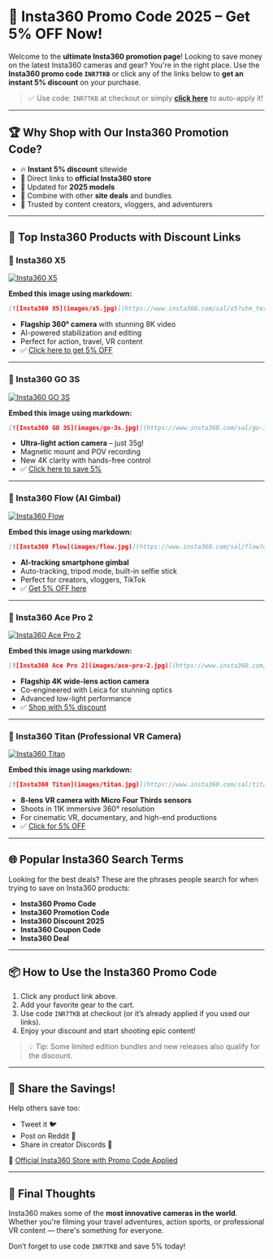 # 🎥 Insta360 Promo Code 2025 – Get 5% OFF Now!

Welcome to the **ultimate Insta360 promotion page**! Looking to save money on the latest Insta360 cameras and gear? You're in the right place. Use the **Insta360 promo code `INR7TKB`** or click any of the links below to **get an instant 5% discount** on your purchase.

> ✅ Use code: `INR7TKB` at checkout or simply **[click here](https://www.insta360.com/sal/x5?utm_term=INR7TKB)** to auto-apply it!

---

## 🏆 Why Shop with Our Insta360 Promotion Code?

* 🔥 **Instant 5% discount** sitewide
* 🚀 Direct links to **official Insta360 store**
* 🧠 Updated for **2025 models**
* 💸 Combine with other **site deals** and bundles
* 💬 Trusted by content creators, vloggers, and adventurers

---

## 📸 Top Insta360 Products with Discount Links

### 🔹 Insta360 X5

[![Insta360 X5](images/x5.jpg)](https://www.insta360.com/sal/x5?utm_term=INR7TKB)

**Embed this image using markdown:**

```md
[![Insta360 X5](images/x5.jpg)](https://www.insta360.com/sal/x5?utm_term=INR7TKB)
```

* **Flagship 360° camera** with stunning 8K video
* AI-powered stabilization and editing
* Perfect for action, travel, VR content
* ✅ [Click here to get 5% OFF](https://www.insta360.com/sal/x5?utm_term=INR7TKB)

---

### 🔹 Insta360 GO 3S

[![Insta360 GO 3S](images/go-3s.jpg)](https://www.insta360.com/sal/go-3s?utm_term=INR7TKB)

**Embed this image using markdown:**

```md
[![Insta360 GO 3S](images/go-3s.jpg)](https://www.insta360.com/sal/go-3s?utm_term=INR7TKB)
```

* **Ultra-light action camera** – just 35g!
* Magnetic mount and POV recording
* New 4K clarity with hands-free control
* ✅ [Click here to save 5%](https://www.insta360.com/sal/go-3s?utm_term=INR7TKB)

---

### 🔹 Insta360 Flow (AI Gimbal)

[![Insta360 Flow](images/flow.jpg)](https://www.insta360.com/sal/flow?utm_term=INR7TKB)

**Embed this image using markdown:**

```md
[![Insta360 Flow](images/flow.jpg)](https://www.insta360.com/sal/flow?utm_term=INR7TKB)
```

* **AI-tracking smartphone gimbal**
* Auto-tracking, tripod mode, built-in selfie stick
* Perfect for creators, vloggers, TikTok
* ✅ [Get 5% OFF here](https://www.insta360.com/sal/flow?utm_term=INR7TKB)

---

### 🔹 Insta360 Ace Pro 2

[![Insta360 Ace Pro 2](images/ace-pro-2.jpg)](https://www.insta360.com/sal/ace-pro-2?utm_term=INR7TKB)

**Embed this image using markdown:**

```md
[![Insta360 Ace Pro 2](images/ace-pro-2.jpg)](https://www.insta360.com/sal/ace-pro-2?utm_term=INR7TKB)
```

* **Flagship 4K wide-lens action camera**
* Co-engineered with Leica for stunning optics
* Advanced low-light performance
* ✅ [Shop with 5% discount](https://www.insta360.com/sal/ace-pro-2?utm_term=INR7TKB)

---

### 🔹 Insta360 Titan (Professional VR Camera)

[![Insta360 Titan](images/titan.jpg)](https://www.insta360.com/sal/titan?utm_term=INR7TKB)

**Embed this image using markdown:**

```md
[![Insta360 Titan](images/titan.jpg)](https://www.insta360.com/sal/titan?utm_term=INR7TKB)
```

* **8-lens VR camera with Micro Four Thirds sensors**
* Shoots in 11K immersive 360° resolution
* For cinematic VR, documentary, and high-end productions
* ✅ [Click for 5% OFF](https://www.insta360.com/sal/titan?utm_term=INR7TKB)

---

## 🌐 Popular Insta360 Search Terms

Looking for the best deals? These are the phrases people search for when trying to save on Insta360 products:

* **Insta360 Promo Code**
* **Insta360 Promotion Code**
* **Insta360 Discount 2025**
* **Insta360 Coupon Code**
* **Insta360 Deal**

---

## 📦 How to Use the Insta360 Promo Code

1. Click any product link above.
2. Add your favorite gear to the cart.
3. Use code `INR7TKB` at checkout (or it’s already applied if you used our links).
4. Enjoy your discount and start shooting epic content!

> 💡 Tip: Some limited edition bundles and new releases also qualify for the discount.

---

## 🔗 Share the Savings!

Help others save too:

* Tweet it 🐦
* Post on Reddit 📢
* Share in creator Discords 💬

🛒 [Official Insta360 Store with Promo Code Applied](https://www.insta360.com/sal/x5?utm_term=INR7TKB)

---

## 🧠 Final Thoughts

Insta360 makes some of the **most innovative cameras in the world**. Whether you're filming your travel adventures, action sports, or professional VR content — there's something for everyone.

Don’t forget to use code `INR7TKB` and save 5% today!
